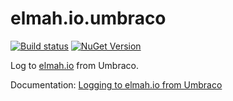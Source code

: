 # elmah.io.umbraco

[![Build status](https://github.com/elmahio/elmah.io.umbraco/workflows/build/badge.svg)](https://github.com/elmahio/elmah.io.umbraco/actions/workflows/build.yml) [![NuGet Version](https://img.shields.io/nuget/v/elmah.io.umbraco.svg?style=flat)](https://www.nuget.org/packages/elmah.io.umbraco/)

Log to [elmah.io](https://elmah.io/) from Umbraco.

Documentation: [Logging to elmah.io from Umbraco](https://docs.elmah.io/logging-to-elmah-io-from-umbraco/)